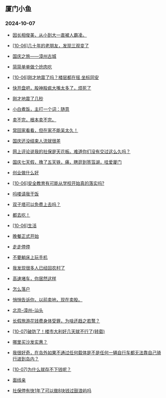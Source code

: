 ## 厦门小鱼 
### 2024-10-07

+ [因长相俊美，从小到大一直被人霸凌。](http://bbs.xmfish.com/read-htm-tid-18248950.html)

+ [[10-06]几十年的老朋友，发现三观变了](http://bbs.xmfish.com/read-htm-tid-18248972.html)

+ [国庆之旅——漳州古城](http://bbs.xmfish.com/read-htm-tid-18249035.html)

+ [简简单单做个炝肉吃](http://bbs.xmfish.com/read-htm-tid-18248966.html)

+ [[10-06]刚才地震了吗？楼层都在摇 坐标同安](http://bbs.xmfish.com/read-htm-tid-18249063.html)

+ [快开盘吧，股神股疯大嘴太多了，烦死了](http://bbs.xmfish.com/read-htm-tid-18248989.html)

+ [刚才地震了几秒](http://bbs.xmfish.com/read-htm-tid-18249061.html)

+ [小白煮饭，主打一个词：随意](http://bbs.xmfish.com/read-htm-tid-18249020.html)

+ [卖不完，根本卖不完。](http://bbs.xmfish.com/read-htm-tid-18249071.html)

+ [常回家看看，但在家不能呆太久！](http://bbs.xmfish.com/read-htm-tid-18248963.html)

+ [国庆还没结束人流就很差](http://bbs.xmfish.com/read-htm-tid-18249096.html)

+ [网上评论说我的社保是天花板。难道你们没有交过这么久吗？](http://bbs.xmfish.com/read-htm-tid-18249117.html)

+ [国庆七天假，撸了五天铁，痛，瞎逛到筼筜湖，哇爱厦门](http://bbs.xmfish.com/read-htm-tid-18249074.html)

+ [创业做什么好](http://bbs.xmfish.com/read-htm-tid-18248980.html)

+ [[10-06]安全教育有可能从学校开始真的落实吗?](http://bbs.xmfish.com/read-htm-tid-18249036.html)

+ [吗喽请我干饭](http://bbs.xmfish.com/read-htm-tid-18249087.html)

+ [双子塔可以免费上去吗？](http://bbs.xmfish.com/read-htm-tid-18249106.html)

+ [都去吃！](http://bbs.xmfish.com/read-htm-tid-18249075.html)

+ [[10-06]生活](http://bbs.xmfish.com/read-htm-tid-18249057.html)

+ [晚餐正式开始](http://bbs.xmfish.com/read-htm-tid-18249077.html)

+ [走走停停](http://bbs.xmfish.com/read-htm-tid-18249126.html)

+ [不要躺床上玩手机](http://bbs.xmfish.com/read-htm-tid-18249116.html)

+ [我发现很多人已经回农村了](http://bbs.xmfish.com/read-htm-tid-18249177.html)

+ [高速堵车，你居然这样](http://bbs.xmfish.com/read-htm-tid-18249181.html)

+ [怎么落户](http://bbs.xmfish.com/read-htm-tid-18249083.html)

+ [悄悄告诉你，以前卖地，现在卖股。](http://bbs.xmfish.com/read-htm-tid-18249099.html)

+ [北京–漳州–汕头](http://bbs.xmfish.com/read-htm-tid-18249132.html)

+ [长假旅游花钱费身体受罪，为啥还趋之若鹜？](http://bbs.xmfish.com/read-htm-tid-18249174.html)

+ [[10-07]破防了！楼市大利好几天就不行了(转载)](http://bbs.xmfish.com/read-htm-tid-18249196.html)

+ [哪里买沙发实惠？](http://bbs.xmfish.com/read-htm-tid-18249102.html)

+ [我很好奇，在岛外如果不通过任何载体是不是任何一辆自行车都无法靠自己骑行进到岛内？](http://bbs.xmfish.com/read-htm-tid-18249231.html)

+ [[10-07]为什么就存不下钱呢？](http://bbs.xmfish.com/read-htm-tid-18249173.html)

+ [面线亲](http://bbs.xmfish.com/read-htm-tid-18249142.html)

+ [社保停有快1年了可以做8块钱过鼓浪屿吗](http://bbs.xmfish.com/read-htm-tid-18249207.html)

